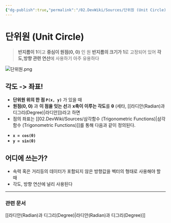 ```yaml
---
{"dg-publish":true,"permalink":"/02.DevWiki/Sources/단위원 (Unit Circle)/","noteIcon":""}
---
```


# 단위원 (Unit Circle)

> **반지름이 1**이고 **중심이 원점(0, 0)** 인 원
> **반지름의 크기가 1**로 고정되어 있어 **각도,방향 관련 연산**에 사용하기 아주 유용하다

![단위원.png](/img/user/02.DevWiki/Sources/Files/%EB%8B%A8%EC%9C%84%EC%9B%90.png)
## 각도 -> 좌표!

* **단위원 위의 한 점 `P(x, y)`** 가 있을 때
* **원점(0, 0)** 과 **이 점을 잇는 선**과 **x축이 이루는 각도**를 **θ** (세타, [[라디안(Radian)과 디그리(Degree)\|라디안]])라고 하면
* 점의 좌표는 [[02.DevWiki/Sources/삼각함수 (Trigonometric Functions)\|삼각함수 (Trigonometric Functions)]]를 통해 다음과 같이 정의된다.

-   **`x = cos(θ)`**
-   **`y = sin(θ)`**

## 어디에 쓰는가?

* 속력 혹은 거리등의 데이터가 포함되지 않은 방향값을 벡터의 형태로 사용해야 할 때
* 각도, 방향 연산에 널리 사용된다

---
### 관련 문서
[[라디안(Radian)과 디그리(Degree)\|라디안(Radian)과 디그리(Degree)]]
